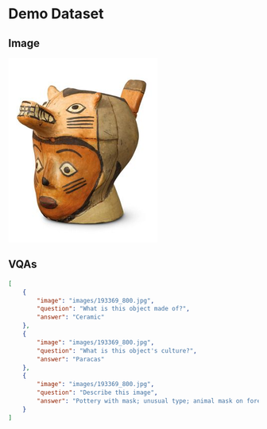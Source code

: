 # Demo Dataset
## Image
![My Image](/demo/data/images/193369_800.jpg)
## VQAs
```json
[
    {
        "image": "images/193369_800.jpg",
        "question": "What is this object made of?",
        "answer": "Ceramic"
    },
    {
        "image": "images/193369_800.jpg",
        "question": "What is this object's culture?",
        "answer": "Paracas"
    },
    {
        "image": "images/193369_800.jpg",
        "question": "Describe this image",
        "answer": "Pottery with mask; unusual type; animal mask on forehead."
    }
]
```
